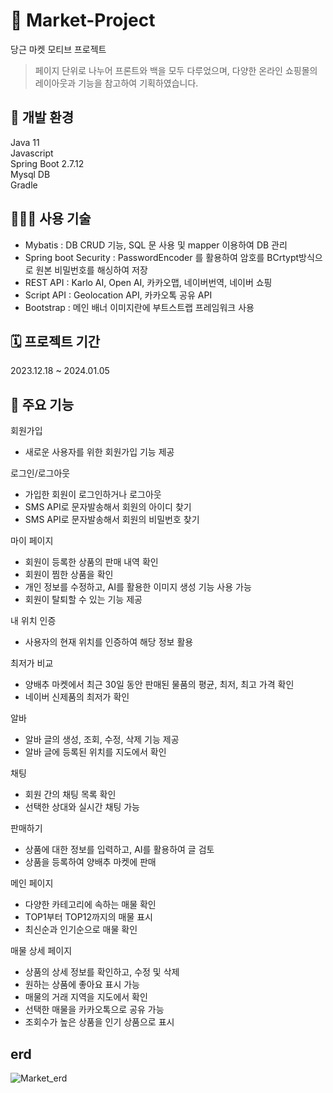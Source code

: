 # 🥬 Market-Project
당근 마켓 모티브 프로젝트

> 페이지 단위로 나누어 프론트와 백을 모두 다루었으며, 다양한 온라인 쇼핑몰의 레이아웃과 기능을 참고하여 기획하였습니다.

## 🎨 개발 환경
Java 11  
Javascript  
Spring Boot 2.7.12  
Mysql DB<br>
Gradle

## 👨🏻‍💻 사용 기술
- Mybatis : DB CRUD 기능, SQL 문 사용 및 mapper 이용하여 DB 관리
- Spring boot Security : PasswordEncoder 를 활용하여 암호를 BCrtypt방식으로 원본 비밀번호를 해싱하여 저장
- REST API : Karlo AI, Open AI, 카카오맵, 네이버번역, 네이버 쇼핑
- Script API : Geolocation API, 카카오톡 공유 API
- Bootstrap : 메인 배너 이미지란에 부트스트랩 프레임워크 사용

## 🗓 프로젝트 기간
2023.12.18 ~ 2024.01.05  

## 📌 주요 기능
회원가입
- 새로운 사용자를 위한 회원가입 기능 제공
  
로그인/로그아웃
- 가입한 회원이 로그인하거나 로그아웃
- SMS API로 문자발송해서 회원의 아이디 찾기
- SMS API로 문자발송해서 회원의 비밀번호 찾기

마이 페이지
- 회원이 등록한 상품의 판매 내역 확인
- 회원이 찜한 상품을 확인
- 개인 정보를 수정하고, AI를 활용한 이미지 생성 기능 사용 가능
- 회원이 탈퇴할 수 있는 기능 제공

내 위치 인증
- 사용자의 현재 위치를 인증하여 해당 정보 활용

최저가 비교
- 양배추 마켓에서 최근 30일 동안 판매된 물품의 평균, 최저, 최고 가격 확인
- 네이버 신제품의 최저가 확인

알바
- 알바 글의 생성, 조회, 수정, 삭제 기능 제공
- 알바 글에 등록된 위치를 지도에서 확인

채팅
- 회원 간의 채팅 목록 확인
- 선택한 상대와 실시간 채팅 가능

판매하기
- 상품에 대한 정보를 입력하고, AI를 활용하여 글 검토
- 상품을 등록하여 양배추 마켓에 판매

메인 페이지
- 다양한 카테고리에 속하는 매물 확인
- TOP1부터 TOP12까지의 매물 표시
- 최신순과 인기순으로 매물 확인

매물 상세 페이지
- 상품의 상세 정보를 확인하고, 수정 및 삭제
- 원하는 상품에 좋아요 표시 가능
- 매물의 거래 지역을 지도에서 확인
- 선택한 매물을 카카오톡으로 공유 가능
- 조회수가 높은 상품을 인기 상품으로 표시

## erd
![Market_erd](https://github.com/imkh817/cafe_project/assets/142951589/541b11c6-2772-4f58-89c5-e70145cc864a)



